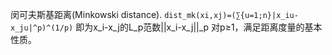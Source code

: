 闵可夫斯基距离(Minkowski distance).
`dist_mk(xi,xj)=(∑{u=1;n}|x_iu-x_ju|^p)^(1/p)`
即为x_i-x_j的L_p范数||x_i-x_j||_p
对p≥1，满足距离度量的基本性质。